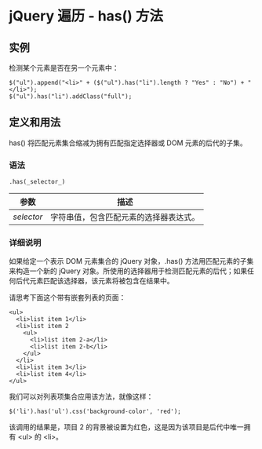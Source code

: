 # jQuery 遍历 - has() 方法



## 实例

检测某个元素是否在另一个元素中：

```
$("ul").append("<li>" + ($("ul").has("li").length ? "Yes" : "No") + "</li>");
$("ul").has("li").addClass("full");

```

## 定义和用法

has() 将匹配元素集合缩减为拥有匹配指定选择器或 DOM 元素的后代的子集。

### 语法

```
.has(_selector_)
```

| 参数 | 描述 |
| --- | --- |
| _selector_ | 字符串值，包含匹配元素的选择器表达式。 |

### 详细说明

如果给定一个表示 DOM 元素集合的 jQuery 对象，.has() 方法用匹配元素的子集来构造一个新的 jQuery 对象。所使用的选择器用于检测匹配元素的后代；如果任何后代元素匹配该选择器，该元素将被包含在结果中。

请思考下面这个带有嵌套列表的页面：

```
<ul>
  <li>list item 1</li>
  <li>list item 2
    <ul>
      <li>list item 2-a</li>
      <li>list item 2-b</li>
    </ul>
  </li>
  <li>list item 3</li>
  <li>list item 4</li>
</ul>

```

我们可以对列表项集合应用该方法，就像这样：

```
$('li').has('ul').css('background-color', 'red');
```

该调用的结果是，项目 2 的背景被设置为红色，这是因为该项目是后代中唯一拥有 &lt;ul&gt; 的 &lt;li&gt;。



